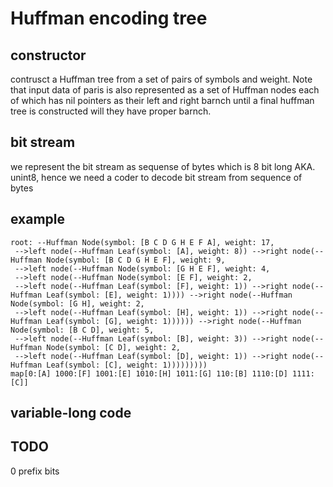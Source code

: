 # Huffman encoding tree

## constructor 
contrusct a Huffman tree from a set of pairs of symbols and weight.
Note that input data of paris is also represented as a set of Huffman
nodes each of which has nil pointers as their left and right barnch until a final huffman tree is constructed will they have proper barnch.

## bit stream 
we represent the bit stream as sequense of bytes which is 8 bit long AKA. unint8, hence we need a coder to decode bit stream from sequence
of bytes

## example
```shell
root: --Huffman Node(symbol: [B C D G H E F A], weight: 17, 
 -->left node(--Huffman Leaf(symbol: [A], weight: 8)) -->right node(--Huffman Node(symbol: [B C D G H E F], weight: 9, 
 -->left node(--Huffman Node(symbol: [G H E F], weight: 4, 
 -->left node(--Huffman Node(symbol: [E F], weight: 2, 
 -->left node(--Huffman Leaf(symbol: [F], weight: 1)) -->right node(--Huffman Leaf(symbol: [E], weight: 1)))) -->right node(--Huffman Node(symbol: [G H], weight: 2, 
 -->left node(--Huffman Leaf(symbol: [H], weight: 1)) -->right node(--Huffman Leaf(symbol: [G], weight: 1)))))) -->right node(--Huffman Node(symbol: [B C D], weight: 5, 
 -->left node(--Huffman Leaf(symbol: [B], weight: 3)) -->right node(--Huffman Node(symbol: [C D], weight: 2, 
 -->left node(--Huffman Leaf(symbol: [D], weight: 1)) -->right node(--Huffman Leaf(symbol: [C], weight: 1)))))))))
map[0:[A] 1000:[F] 1001:[E] 1010:[H] 1011:[G] 110:[B] 1110:[D] 1111:[C]]
```

## variable-long code

## TODO
0 prefix bits